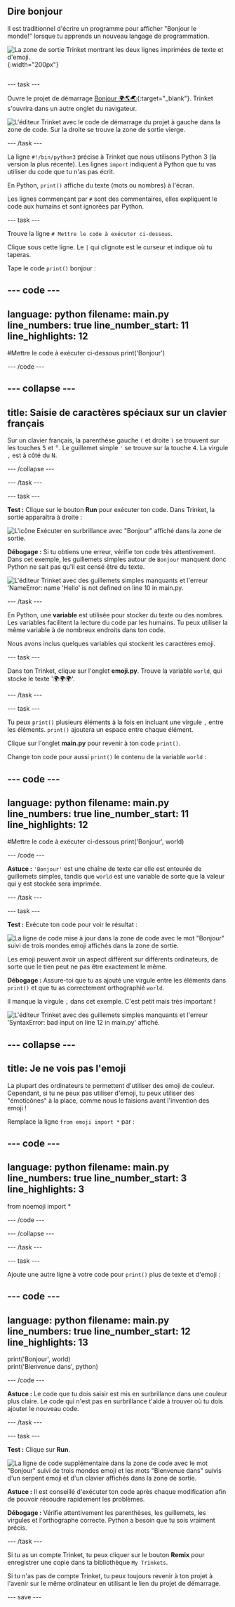 ## Dire bonjour

<div style="display: flex; flex-wrap: wrap">
<div style="flex-basis: 200px; flex-grow: 1; margin-right: 15px;">
Il est traditionnel d'écrire un programme pour afficher "Bonjour le monde!" lorsque tu apprends un nouveau langage de programmation.
</div>
<div>

![La zone de sortie Trinket montrant les deux lignes imprimées de texte et d'emoji.](images/say_hello.png){:width="200px"}

</div>
</div>

--- task ---

Ouvre le projet de démarrage [Bonjour 🌍🌎🌏](https://trinket.io/python/96adf5c600){:target="_blank"}. Trinket s'ouvrira dans un autre onglet du navigateur.

![L'éditeur Trinket avec le code de démarrage du projet à gauche dans la zone de code. Sur la droite se trouve la zone de sortie vierge.](images/starter_project.png)

--- /task ---

La ligne `#!/bin/python3` précise à Trinket que nous utilisons Python 3 (la version la plus récente). Les lignes `import` indiquent à Python que tu vas utiliser du code que tu n'as pas écrit.

En Python, `print()` affiche du texte (mots ou nombres) à l'écran.

Les lignes commençant par `#` sont des commentaires, elles expliquent le code aux humains et sont ignorées par Python.

--- task ---

Trouve la ligne `# Mettre le code à exécuter ci-dessous`.

Clique sous cette ligne. Le `|` qui clignote est le curseur et indique où tu taperas.

Tape le code `print()` bonjour :

--- code ---
---
language: python 
filename: main.py 
line_numbers: true 
line_number_start: 11
line_highlights: 12
---

#Mettre le code à exécuter ci-dessous
print('Bonjour')

--- /code ---

--- collapse ---
---
title: Saisie de caractères spéciaux sur un clavier français
---

Sur un clavier français, la parenthèse gauche `(` et droite `)` se trouvent sur les touches <kbd>5</kbd> et <kbd>°</kbd>. Le guillemet simple `'` se trouve sur la touche <kbd>4</kbd>. La virgule `,` est à côté du <kbd>N</kbd>.

--- /collapse ---

--- /task ---

--- task ---

**Test :** Clique sur le bouton **Run** pour exécuter ton code. Dans Trinket, la sortie apparaîtra à droite :

![L'icône Exécuter en surbrillance avec "Bonjour" affiché dans la zone de sortie. ](images/run_hello.png)

**Débogage :** Si tu obtiens une erreur, vérifie ton code très attentivement. Dans cet exemple, les guillemets simples autour de `Bonjour` manquent donc Python ne sait pas qu'il est censé être du texte.

![L'éditeur Trinket avec des guillemets simples manquants et l'erreur 'NameError: name 'Hello' is not defined on line 10 in main.py.](images/hello_error.png)

--- /task ---

En Python, une **variable** est utilisée pour stocker du texte ou des nombres. Les variables facilitent la lecture du code par les humains. Tu peux utiliser la même variable à de nombreux endroits dans ton code.

Nous avons inclus quelques variables qui stockent les caractères emoji.

--- task ---

Dans ton Trinket, clique sur l'onglet **emoji.py**. Trouve la variable `world`, qui stocke le texte '🌍🌍🌍'.

--- /task --- 

--- task ---

Tu peux `print()` plusieurs éléments à la fois en incluant une virgule `,` entre les éléments. `print()` ajoutera un espace entre chaque élément.

Clique sur l'onglet **main.py** pour revenir à ton code `print()`.

Change ton code pour aussi `print()` le contenu de la variable `world` :

--- code ---
---
language: python 
filename: main.py 
line_numbers: true 
line_number_start: 11
line_highlights: 12
---

#Mettre le code à exécuter ci-dessous
print('Bonjour', world)

--- /code ---

**Astuce :** `'Bonjour'` est une chaîne de texte car elle est entourée de guillemets simples, tandis que `world` est une variable de sorte que la valeur qui y est stockée sera imprimée.

--- /task ---

--- task ---

**Test :** Exécute ton code pour voir le résultat :

![La ligne de code mise à jour dans la zone de code avec le mot "Bonjour" suivi de trois mondes emoji affichés dans la zone de sortie.](images/run_hello_world.png)

Les emoji peuvent avoir un aspect différent sur différents ordinateurs, de sorte que le tien peut ne pas être exactement le même.

**Débogage :** Assure-toi que tu as ajouté une virgule entre les éléments dans `print()` et que tu as correctement orthographié `world`.

Il manque la virgule `,` dans cet exemple. C'est petit mais très important !

![L'éditeur Trinket avec des guillemets simples manquants et l'erreur 'SyntaxError: bad input on line 12 in main.py' affiché.](images/comma_error.png)

--- collapse ---
---
title: Je ne vois pas l'emoji
---

La plupart des ordinateurs te permettent d'utiliser des emoji de couleur. Cependant, si tu ne peux pas utiliser d'emoji, tu peux utiliser des "émoticônes" à la place, comme nous le faisions avant l'invention des emoji !

Remplace la ligne `from emoji import *` par :

--- code ---
---
language: python 
filename: main.py 
line_numbers: true 
line_number_start: 3
line_highlights: 3
---

from noemoji import *

--- /code ---

--- /collapse ---

--- /task ---

--- task ---

Ajoute une autre ligne à votre code pour `print()` plus de texte et d'emoji :

--- code ---
---
language: python 
filename: main.py 
line_numbers: true 
line_number_start: 12
line_highlights: 13
---

print('Bonjour', world)    
print('Bienvenue dans', python)

--- /code ---

**Astuce :** Le code que tu dois saisir est mis en surbrillance dans une couleur plus claire. Le code qui n'est pas en surbrillance t'aide à trouver où tu dois ajouter le nouveau code.

--- /task ---

--- task ---

**Test :** Clique sur **Run**.

![La ligne de code supplémentaire dans la zone de code avec le mot "Bonjour" suivi de trois mondes emoji et les mots "Bienvenue dans" suivis d'un serpent emoji et d'un clavier affichés dans la zone de sortie.](images/run_multiple.png)

**Astuce :** Il est conseillé d'exécuter ton code après chaque modification afin de pouvoir résoudre rapidement les problèmes.

**Débogage :** Vérifie attentivement les parenthèses, les guillemets, les virgules et l'orthographe correcte. Python a besoin que tu sois vraiment précis.

--- /task ---

Si tu as un compte Trinket, tu peux cliquer sur le bouton **Remix** pour enregistrer une copie dans ta bibliothèque `My Trinkets`.

Si tu n'as pas de compte Trinket, tu peux toujours revenir à ton projet à l'avenir sur le même ordinateur en utilisant le lien du projet de démarrage.

--- save ---
